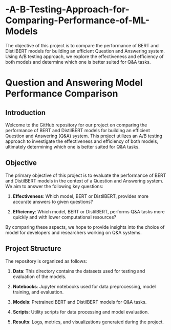 # -A-B-Testing-Approach-for-Comparing-Performance-of-ML-Models
The objective of this project is to compare the performance of BERT and DistilBERT models for building an efficient Question and Answering system. Using A/B testing approach, we explore the effectiveness and efficiency of both models and determine which one is better suited for Q&amp;A tasks.

# Question and Answering Model Performance Comparison

## Introduction

Welcome to the GitHub repository for our project on comparing the performance of BERT and DistilBERT models for building an efficient Question and Answering (Q&A) system. This project utilizes an A/B testing approach to investigate the effectiveness and efficiency of both models, ultimately determining which one is better suited for Q&A tasks.

## Objective

The primary objective of this project is to evaluate the performance of BERT and DistilBERT models in the context of a Question and Answering system. We aim to answer the following key questions:

1. **Effectiveness**: Which model, BERT or DistilBERT, provides more accurate answers to given questions?

2. **Efficiency**: Which model, BERT or DistilBERT, performs Q&A tasks more quickly and with lower computational resources?

By comparing these aspects, we hope to provide insights into the choice of model for developers and researchers working on Q&A systems.

## Project Structure

The repository is organized as follows:

1. **Data**: This directory contains the datasets used for testing and evaluation of the models.

2. **Notebooks**: Jupyter notebooks used for data preprocessing, model training, and evaluation.

3. **Models**: Pretrained BERT and DistilBERT models for Q&A tasks.

4. **Scripts**: Utility scripts for data processing and model evaluation.

5. **Results**: Logs, metrics, and visualizations generated during the project.
